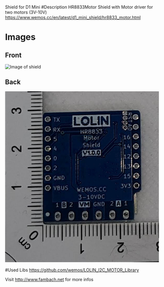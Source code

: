 Shield for D1 Mini
#Description
HR8833Motor Shield with Motor driver for two motors (3V-10V)
https://www.wemos.cc/en/latest/d1_mini_shield/hr8833_motor.html

# Images 

## Front
![Image of shield](./img/d1minishield-HR8833Motor-front..jpg)

## Back
![Image of shield](./img/d1minishield-HR8833Motor-back.jpg)

#Used Libs
https://github.com/wemos/LOLIN_I2C_MOTOR_Library


Visit http://www.fambach.net for more infos